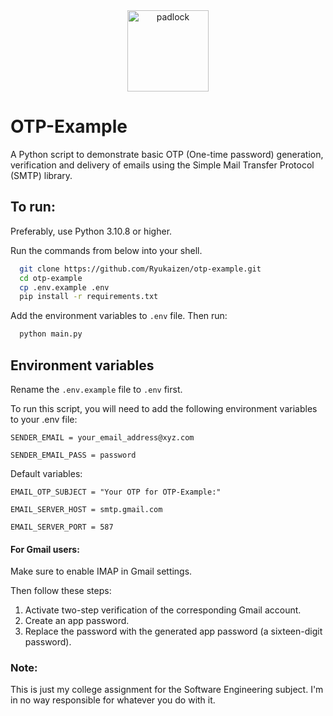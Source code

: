 <div align="center"> 
        <img src="https://github.com/ryukaizen/otp-example/assets/55140313/5285d18f-81a3-4259-a574-49f8479cb3bd" alt="padlock" width="130px" height="130px"> <!-- Otp icons created by Icon home - Flaticon (https://www.flaticon.com/free-icons/otp) -->
</div> 

# OTP-Example

A Python script to demonstrate basic OTP (One-time password) generation, verification and delivery of emails using the Simple Mail Transfer Protocol (SMTP) library.

## To run:
Preferably, use Python 3.10.8 or higher.

Run the commands from below into your shell.
```bash
  git clone https://github.com/Ryukaizen/otp-example.git
  cd otp-example
  cp .env.example .env
  pip install -r requirements.txt
```

Add the environment variables to `.env` file. Then run:

```bash
  python main.py
```
    
## Environment variables

Rename the `.env.example` file to `.env` first.

To run this script, you will need to add the following environment variables to your .env file:

`SENDER_EMAIL = your_email_address@xyz.com`

`SENDER_EMAIL_PASS = password`

Default variables:

`EMAIL_OTP_SUBJECT = "Your OTP for OTP-Example:"`

`EMAIL_SERVER_HOST = smtp.gmail.com`

`EMAIL_SERVER_PORT = 587`


#### For Gmail users:
Make sure to enable IMAP in Gmail settings. 

Then follow these steps: 
1. Activate two-step verification of the corresponding Gmail account. 
2. Create an app password. 
3. Replace the password with the generated app password (a sixteen-digit password).

### Note:
This is just my college assignment for the Software Engineering subject. I'm in no way responsible for whatever you do with it.
